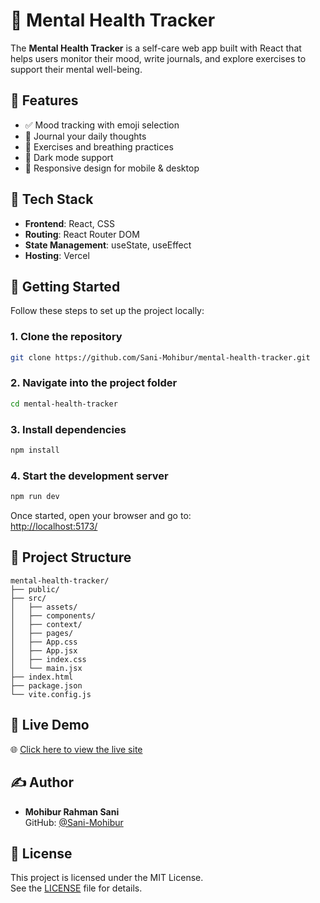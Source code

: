 # 🧠 Mental Health Tracker

The **Mental Health Tracker** is a self-care web app built with React that helps users monitor their mood, write journals, and explore exercises to support their mental well-being.

## 🌟 Features

- ✅ Mood tracking with emoji selection
- 📓 Journal your daily thoughts
- 🧘 Exercises and breathing practices
- 🌙 Dark mode support
- 📱 Responsive design for mobile & desktop

## 🔧 Tech Stack

- **Frontend**: React, CSS
- **Routing**: React Router DOM
- **State Management**: useState, useEffect
- **Hosting**: Vercel

## 🚀 Getting Started

Follow these steps to set up the project locally:

### 1. Clone the repository

```bash
git clone https://github.com/Sani-Mohibur/mental-health-tracker.git
```
### 2. Navigate into the project folder
```bash
cd mental-health-tracker
```
### 3. Install dependencies
```bash
npm install
```
### 4. Start the development server
```bash
npm run dev
```
Once started, open your browser and go to:  
[http://localhost:5173/](http://localhost:5173/)

## 📁 Project Structure

```text
mental-health-tracker/
├── public/
├── src/
│   ├── assets/
│   ├── components/
│   ├── context/
│   ├── pages/
│   ├── App.css
│   ├── App.jsx
│   ├── index.css
│   └── main.jsx
├── index.html
├── package.json
└── vite.config.js
```

## 🔗 Live Demo

🌐 [Click here to view the live site](https://mental-health-tracker-two.vercel.app/)

## ✍️ Author

- **Mohibur Rahman Sani**  
  GitHub: [@Sani-Mohibur](https://github.com/Sani-Mohibur)

## 📄 License

This project is licensed under the MIT License.  
See the [LICENSE](LICENSE) file for details.
